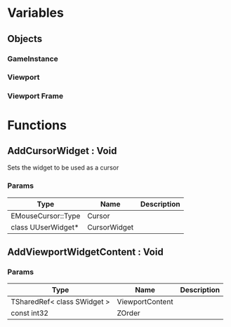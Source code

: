 # Variables
## Objects
### GameInstance
### Viewport
### Viewport Frame
# Functions
## AddCursorWidget : Void
Sets the widget to be used as a cursor
### Params

| Type               | Name         | Description |
| ------------------ | ------------ | ----------- |
| EMouseCursor::Type | Cursor       |             |
| class UUserWidget* | CursorWidget |             |

## AddViewportWidgetContent : Void
### Params

| Type                        | Name            | Description |
| --------------------------- | --------------- | ----------- |
| TSharedRef< class SWidget > | ViewportContent |             |
| const int32                 | ZOrder          |             |

